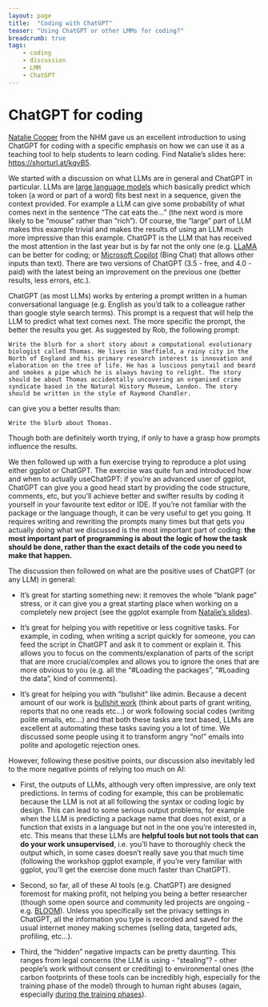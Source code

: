 ```yaml
---
layout: page
title:  "Coding with ChatGPT"
teaser: "Using ChatGPT or other LMMs for coding?"
breadcrumb: true
tags:
    - coding
    - discussion
    - LMM
    - ChatGPT
---
```


# ChatGPT for coding

[Natalie Cooper](https://nhcooper123.github.io/) from the NHM gave us an excellent introduction to using ChatGPT for coding with a specific emphasis on how we can use it as a teaching tool to help students to learn coding. Find Natalie’s slides here: https://shorturl.at/kqvB5.

We started with a discussion on what LLMs are in general and ChatGPT in particular. LLMs are [large language models](https://en.wikipedia.org/wiki/Large_language_model) which basically predict which token (a word or part of a word) fits best next in a sequence, given the context provided. For example a LLM can give some probability of what comes next in the sentence “The cat eats the…” (the next word is more likely to be “mouse” rather than “rich”). Of course, the “large” part of LLM makes this example trivial and makes the results of using an LLM much more impressive than this example. ChatGPT is the LLM that has received the most attention in the last year but is by far not the only one (e.g. [LLaMA](https://en.wikipedia.org/wiki/LLaMA) can be better for coding; or [Microsoft Copilot](https://en.wikipedia.org/wiki/Microsoft_Copilot) (Bing Chat) that allows other inputs than text). There are two versions of ChatGPT (3.5 - free, and 4.0 - paid) with the latest being an improvement on the previous one (better results, less errors, etc.).

ChatGPT (as most LLMs) works by entering a prompt written in a human conversational language (e.g. English as you’d talk to a colleague rather than google style search terms). This prompt is a request that will help the LLM to predict what text comes next. The more specific the prompt, the better the results you get. As suggested by Rob, the following prompt:

```
Write the blurb for a short story about a computational evolutionary biologist called Thomas. He lives in Sheffield, a rainy city in the North of England and his primary research interest is innovation and elaboration on the tree of life. He has a luscious ponytail and beard and smokes a pipe which he is always having to relight. The story should be about Thomas accidentally uncovering an organised crime syndicate based in the Natural History Museum, London. The story should be written in the style of Raymond Chandler.
```

can give you a better results than:

```
Write the blurb about Thomas.
```

Though both are definitely worth trying, if only to have a grasp how prompts influence the results.

We then followed up with a fun exercise trying to reproduce a plot using either ggplot or ChatGPT. The exercise was quite fun and introduced how and when to actually useChatGPT: if you’re an advanced user of ggplot, ChatGPT can give you a good head start by providing the code structure, comments, etc, but you’ll achieve better and swifter results by coding it yourself in your favourite text editor or IDE. If you’re not familiar with the package or the language though, it can be very useful to get you going. It requires writing and rewriting the prompts many times but that gets you actually doing what we discussed is the most important part of coding: **the most important part of programming is about the logic of how the task should be done, rather than the exact details of the code you need to make that happen.**

The discussion then followed on what are the positive uses of ChatGPT (or any LLM) in general:

 * It’s great for starting something new: it removes the whole “blank page” stress, or it can give you a great starting place when working on a completely new project (see the ggplot example from [Natalie’s slides](https://shorturl.at/kqvB5)).

 * It’s great for helping you with repetitive or less cognitive tasks. For example, in coding, when writing a script quickly for someone, you can feed the script in ChatGPT and ask it to comment or explain it. This allows you to focus on the comments/explanation of parts of the script that are more crucial/complex and allows you to ignore the ones that are more obvious to you (e.g. all the “#Loading the packages”, “#Loading the data”, kind of comments).

 * It’s great for helping you with “bullshit” like admin. Because a decent amount of our work is [bullshit work](https://en.wikipedia.org/wiki/Bullshit_job) (think about parts of grant writing, reports that no one reads etc…) or work following social codes (writing polite emails, etc…) and that both these tasks are text based, LLMs are excellent at automating these tasks saving you a lot of time. We discussed some people using it to transform angry “no!” emails into polite and apologetic rejection ones.

However, following these positive points, our discussion also inevitably led to the more negative points of relying too much on AI:
    
 * First, the outputs of LLMs, although very often impressive, are only text predictions. In terms of coding for example, this can be problematic because the LLM is not at all following the syntax or coding logic by design. This can lead to some serious output problems, for example when the LLM is predicting a package name that does not exist, or a function that exists in a language but not in the one you’re interested in, etc. This means that these LLMs are **helpful tools but not tools that can do your work unsupervised**, i.e. you’ll have to thoroughly check the output which, in some cases doesn’t really save you that much time (following the workshop ggplot example, if you’re very familiar with ggplot, you’ll get the exercise done much faster than ChatGPT).

 * Second, so far, all of these AI tools (e.g. ChatGPT) are designed foremost for making profit, not helping you being a better researcher (though some open source and community led projects are ongoing - e.g. [BLOOM](https://en.wikipedia.org/wiki/BLOOM_(language_model))). Unless you specifically set the privacy settings in ChatGPT, all the information you type is recorded and saved for the usual internet money making schemes (selling data, targeted ads, profiling, etc…).

 * Third, the “hidden” negative impacts can be pretty daunting. This ranges from legal concerns (the LLM is using - “stealing”? - other people’s work without consent or crediting) to environmental ones (the carbon footprints of these tools can be incredibly high, especially for the training phase of the model) through to human right abuses (again, especially [during the training phases](https://time.com/6247678/openai-chatgpt-kenya-workers/)).
